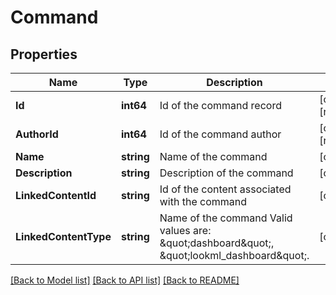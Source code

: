 # Command

## Properties

Name | Type | Description | Notes
------------ | ------------- | ------------- | -------------
**Id** | **int64** | Id of the command record | [optional] [readonly] 
**AuthorId** | **int64** | Id of the command author | [optional] [readonly] 
**Name** | **string** | Name of the command | [optional] 
**Description** | **string** | Description of the command | [optional] 
**LinkedContentId** | **string** | Id of the content associated with the command | [optional] 
**LinkedContentType** | **string** | Name of the command Valid values are: \&quot;dashboard\&quot;, \&quot;lookml_dashboard\&quot;. | [optional] 

[[Back to Model list]](../README.md#documentation-for-models) [[Back to API list]](../README.md#documentation-for-api-endpoints) [[Back to README]](../README.md)


